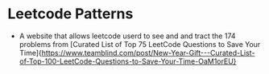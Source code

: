 # Leetcode Patterns
  - A website that allows leetcode userd to see and and tract the 174 problems from [Curated List of Top 75 LeetCode Questions to Save Your Time]{https://www.teamblind.com/post/New-Year-Gift---Curated-List-of-Top-100-LeetCode-Questions-to-Save-Your-Time-OaM1orEU}
